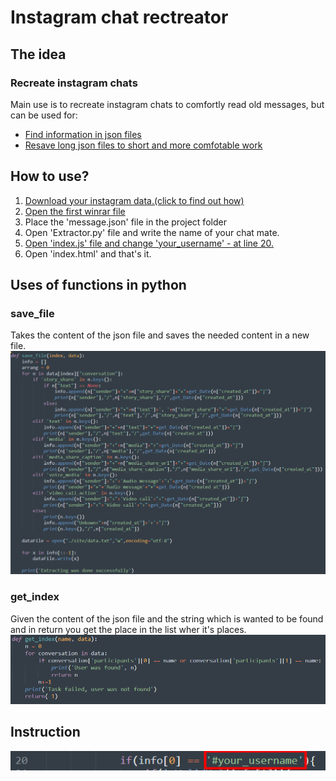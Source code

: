 # Instagram chat rectreator

## The idea
### Recreate instagram chats
Main use is to recreate instagram chats to comfortly read old messages, 
but can be used for:
* [Find information in json files](#get_index)
* [Resave long json files to short and more comfotable work](#save_file)

## How to use?
1. [Download your instagram data.(click to find out how)](https://help.instagram.com/181231772500920)
2. [Open the first winrar file](https://www.win-rar.com/download.html?&L=0)
3. Place the 'message.json' file in the project folder
4. Open 'Extractor.py' file and write the name of your chat mate.
5. [Open 'index.js' file and change 'your_username' - at line 20.](#Instruction)
6. Open 'index.html' and that's it.

## Uses of functions in python
### save_file
Takes the content of the json file and saves the needed content in a new file.
![save_info](img/save_info.png)
### get_index
Given the content of the json file and the string which is wanted to be found and in return you get the place in the list wher it's places.
![find_index.png](img/find_index.png)

## Instruction
![js change](img/change.png)
